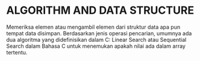 # ALGORITHM AND DATA STRUCTURE
Memeriksa elemen atau mengambil elemen dari struktur data apa pun tempat data disimpan. 
Berdasarkan jenis operasi pencarian, umumnya ada dua algoritma yang didefinisikan dalam C: Linear Search atau Sequential Search dalam Bahasa C untuk menemukan apakah nilai ada dalam array tertentu.
